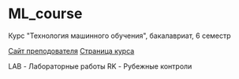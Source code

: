 # ML_course
Курс "Технология машинного обучения", бакалавриат, 6 семестр

[Сайт преподователя](https://ugapanyuk.github.io/) 
[Страница курса](https://github.com/ugapanyuk/ml_course_2022/wiki/COURSE_TMO)

LAB - Лабораторные работы 
RK - Рубежные контроли
